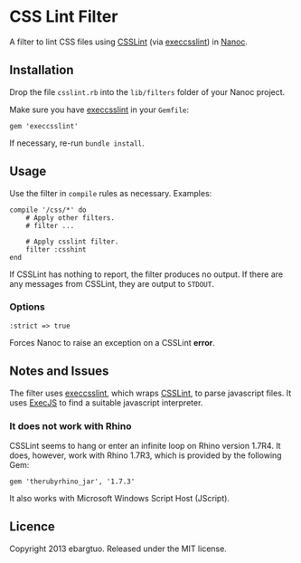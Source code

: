 # CSS Lint Filter #

A filter to lint CSS files using 
[CSSLint](http://csslint.net/)
(via [execcsslint](https://github.com/dgholz/execcsslint)) in
[Nanoc](http://nanoc.ws).

## Installation ##

Drop the file `csslint.rb` into the `lib/filters` folder of
your Nanoc project.

Make sure you have
[execcsslint](https://github.com/dgholz/execcsslint)
in your `Gemfile`:

    gem 'execcsslint'

If necessary, re-run `bundle install`.

## Usage ##

Use the filter in `compile` rules as necessary. Examples:

    compile '/css/*' do
        # Apply other filters.
        # filter ...

        # Apply csslint filter.
        filter :csshint
    end

If CSSLint has nothing to report, the filter produces no output.
If there are any messages from CSSLint, they are output to `STDOUT`.

### Options ###

    :strict => true

Forces Nanoc to raise an exception on a CSSLint **error**.

## Notes and Issues ##

The filter uses [execcsslint](https://github.com/dgholz/execcsslint),
which wraps [CSSLint](http://csslint.net/), to
parse javascript files. It uses 
[ExecJS](https://github.com/sstephenson/execjs) to find a suitable
javascript interpreter.

### It does not work with Rhino ###

CSSLint seems to hang or enter an infinite loop on Rhino version 1.7R4. 
It does, however, work with Rhino 1.7R3, which is provided by the following
Gem:

    gem 'therubyrhino_jar', '1.7.3'

It also works with Microsoft Windows Script Host (JScript).

## Licence ##

Copyright 2013 ebargtuo. Released under the MIT license.
